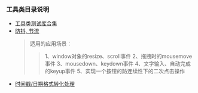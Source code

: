 ### 工具类目录说明

- [工具类测试库合集](./3001-Tests/package.json)
- [防抖, 节流](./3002.js)
  > 适用的应用场景：
  >> 1、window对象的resize、scroll事件
  >> 2、拖拽时的mousemove事件
  >> 3、mousedown、keydown事件
  >> 4、文字输入、自动完成的keyup事件
  >> 5、实现一个按钮的防连续性下的二次点击操作
- [时间戳/日期格式转化处理](./3003.js)